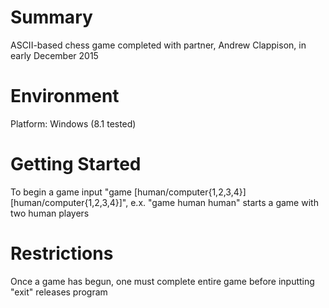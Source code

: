# Summary
ASCII-based chess game completed with partner, Andrew Clappison, in early December 2015

# Environment
Platform: Windows (8.1 tested)

# Getting Started
To begin a game input "game [human/computer{1,2,3,4}] [human/computer{1,2,3,4}]", e.x. "game human human" starts a game with two human players

# Restrictions
Once a game has begun, one must complete entire game before inputting "exit" releases program